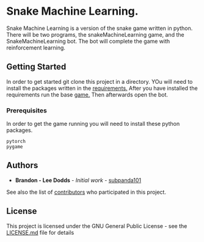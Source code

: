# Snake Machine Learning.

Snake Machine Learning is a version of the snake game written in python. There will be two programs, the snakeMachineLearning game, and the SnakeMachineLearning bot. The bot will complete the game with reinforcement learning. 

## Getting Started

In order to get started git clone this project in a directory. YOu will need to install the packages written in the [requirements.](https://github.com/subpanda101/SnakeMachineLearning/blob/master/requirements.txt) After you have installed the requirements run the base [game.](https://github.com/subpanda101/SnakeMachineLearning/blob/master/src/SnakeMachineLearning.py) Then afterwards open the bot.

### Prerequisites

In order to get the game running you will need to install these python packages.

```
pytorch
pygame
```

## Authors

* **Brandon - Lee Dodds** - *Initial work* - [subpanda101](https://github.com/subpanda101)

See also the list of [contributors](https://github.com/your/project/contributors) who participated in this project.

## License

This project is licensed under the GNU General Public License - see the [LICENSE.md](LICENSE.md) file for details



